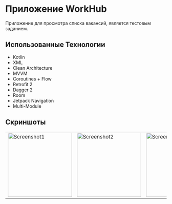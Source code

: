 # Приложение WorkHub
Приложение для просмотра списка вакансий, является тестовым заданием.

## Использованные Технологии
- Kotlin
- XML
- Clean Architecture
- MVVM
- Coroutines + Flow
- Retrofit 2
- Dagger 2
- Room
- Jetpack Navigation
- Multi-Module

## Скриншоты
<p align="center">
  <table align="center" cellspacing="10">
    <tr>
      <td><img src="https://github.com/user-attachments/assets/b2c5268d-3f32-4555-b154-ba5d84cd65d3" width="200" alt="Screenshot1"/></td>
      <td><img src="https://github.com/user-attachments/assets/88f757bc-5972-4957-acf2-325ee1df1488" width="200" alt="Screenshot2"/></td>
      <td><img src="https://github.com/user-attachments/assets/bd69f297-7011-447c-8ddd-a63237a0cf3a" width="200" alt="Screenshot4"/></td>
      <td><img src="https://github.com/user-attachments/assets/0e0a3c46-cfdd-4e66-ae42-1eb3ff0ac622" width="200" alt="Screenshot3"/></td>
    </tr>
  </table>
